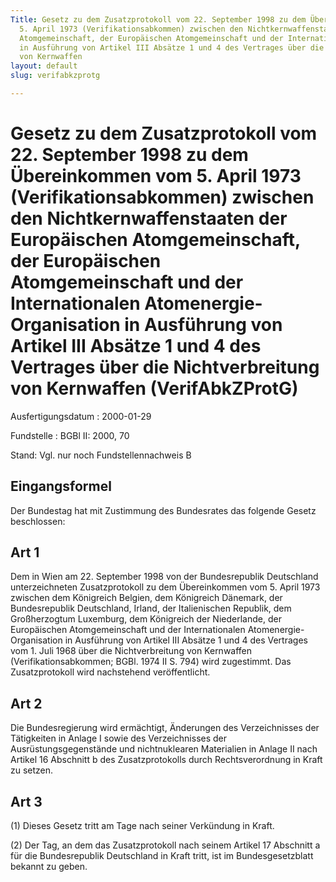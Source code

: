```yaml
---
Title: Gesetz zu dem Zusatzprotokoll vom 22. September 1998 zu dem Übereinkommen vom
  5. April 1973 (Verifikationsabkommen) zwischen den Nichtkernwaffenstaaten der Europäischen
  Atomgemeinschaft, der Europäischen Atomgemeinschaft und der Internationalen Atomenergie-Organisation
  in Ausführung von Artikel III Absätze 1 und 4 des Vertrages über die Nichtverbreitung
  von Kernwaffen
layout: default
slug: verifabkzprotg

---
```


# Gesetz zu dem Zusatzprotokoll vom 22. September 1998 zu dem Übereinkommen vom 5. April 1973 (Verifikationsabkommen) zwischen den Nichtkernwaffenstaaten der Europäischen Atomgemeinschaft, der Europäischen Atomgemeinschaft und der Internationalen Atomenergie-Organisation in Ausführung von Artikel III Absätze 1 und 4 des Vertrages über die Nichtverbreitung von Kernwaffen (VerifAbkZProtG)

Ausfertigungsdatum
:   2000-01-29

Fundstelle
:   BGBl II: 2000, 70

Stand: Vgl. nur noch Fundstellennachweis B


## Eingangsformel

Der Bundestag hat mit Zustimmung des Bundesrates das folgende Gesetz
beschlossen:


## Art 1

Dem in Wien am 22. September 1998 von der Bundesrepublik Deutschland
unterzeichneten Zusatzprotokoll zu dem Übereinkommen vom 5. April 1973
zwischen dem Königreich Belgien, dem Königreich Dänemark, der
Bundesrepublik Deutschland, Irland, der Italienischen Republik, dem
Großherzogtum Luxemburg, dem Königreich der Niederlande, der
Europäischen Atomgemeinschaft und der Internationalen Atomenergie-
Organisation in Ausführung von Artikel III Absätze 1 und 4 des
Vertrages vom 1. Juli 1968 über die Nichtverbreitung von Kernwaffen
(Verifikationsabkommen; BGBl. 1974 II S. 794) wird zugestimmt. Das
Zusatzprotokoll wird nachstehend veröffentlicht.


## Art 2

Die Bundesregierung wird ermächtigt, Änderungen des Verzeichnisses der
Tätigkeiten in Anlage I sowie des Verzeichnisses der
Ausrüstungsgegenstände und nichtnuklearen Materialien in Anlage II
nach Artikel 16 Abschnitt b des Zusatzprotokolls durch
Rechtsverordnung in Kraft zu setzen.


## Art 3

(1) Dieses Gesetz tritt am Tage nach seiner Verkündung in Kraft.

(2) Der Tag, an dem das Zusatzprotokoll nach seinem Artikel 17
Abschnitt a für die Bundesrepublik Deutschland in Kraft tritt, ist im
Bundesgesetzblatt bekannt zu geben.

